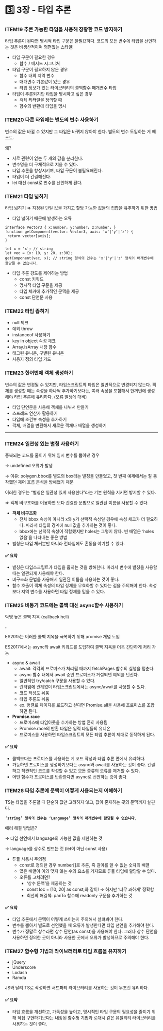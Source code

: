 # 3️⃣ 3장 - 타입 추론

### ITEM19 추론 가능한 타입을 사용해 장황한 코드 방지하기

타입 추론이 된다면 명시적 타입 구문은 불필요하다. 코드의 모든 변수에 타입을 선언하는 것은 비생산적이며 형편없는 스타일!

* 타입 구문이 필요한 경우
  * 함수 / 메서드 시그니처
* 타입 구문이 필요하지 않은 경우
  * 함수 내의 지역 변수
  * 매개변수 기본값이 있는 경우
  * 타입 정보가 있는 라이브러리의 콜백함수 매개변수 타입
* 타입이 추론되지만 타입을 명시하고 싶은 경우
  * 객체 리터럴을 정의할 때
  * 함수의 반환에 타입을 명시

### ITEM20 다른 타입에는 별도의 변수 사용하기

변수의 값은 바뀔 수 있지만 그 타입은 바뀌지 않아야 한다. 별도의 변수 도입하는 게 베스트.

왜?

* 서로 관련이 없는 두 개의 값을 분리한다.
* 변수명을 더 구체적으로 지을 수 있다.
* 타입 추론을 향상시키며, 타입 구문이 불필요해진다.
* 타입이 더 간결해진다.
* let 대신 const로 변수를 선언하게 된다.

### ITEM21 타입 넓히기

타입 넓히기 ⇒ 지정된 단일 값을 가지고 할당 가능한 값들의 집합을 유추하기 위한 방법

* 타입 넓히기 때문에 발생하는 오류

```tsx
interface Vector3 { x:number; y:number; z:number; }
function getComponent(vector: Vector3, axis: 'x'|'y'|'z') {
 return vector[axis];
}

let x = 'x'; // string
let vec = {x: 10, y: 20, z:30};
getComponent(vec, x); // string 형식의 인수는 'x'|'y'|'z' 형식의 배개변수에 할당될 수 없습니다.
```

* 타입 추론 강도를 제어하는 방법
  * const 키워드
  * 명시적 타입 구문을 제공
  * 타입 체커에 추가적인 문맥을 제공
  * const 단언문 사용

### ITEM22 타입 좁히기

* null 체크
* 예외 throw
* instanceof 사용하기
* key in object 속성 체크
* Array.isArray 내장 함수
* 태그된 유니온, 구별된 유니온
* 사용자 정의 타입 가드

### ITEM23 한꺼번에 객체 생성하기

변수의 값은 변경될 수 있지만, 타입스크립트의 타입은 일반적으로 변경되지 않는다. 객체를 생성할 때는 속성을 하나씩 추가하기보다는, 여러 속성을 포함해서 한꺼번에 생성해야 타입 추론에 유리하다. (오류 발생에 대비)

* 타입 단언문을 사용해 객체를 나눠서 만들기
* 스프레드 연산자 활용하기
* 타입에 조건부 속성을 추가하기
* 객체, 배열을 변환해서 새로운 객체나 배열을 생성하기

***

### ITEM24 일관성 있는 별칭 사용하기

중복되는 코드를 줄이기 위해 임시 변수를 뽑아낸 경우

→ undefined 오류가 발생

→ 이유: polygon.bbox를 별도의 box라는 별칭을 만들었고, 첫 번째 예제에서는 잘 동작했던 제어 흐름 분석을 방해했기 때문

이러한 경우는 “별칭은 일관성 있게 사용한다”라는 기본 원칙을 지키면 방지할 수 있다.

⇒ 객체 비구조화를 이용하면 보다 간결한 문법으로 일관된 이름을 사용할 수 있다.

* **객체 비구조화**
  * 전체 bbox 속성이 아니라 x와 y가 선택적 속성일 경우에 속성 체크가 더 필요하다. 따라서 타입의 경계에 null 값을 추가하는 것이 좋다.
  * bbox에는 선택적 속성이 적합했지만 holes는 그렇지 않다. 빈 배열은 ‘holes 없음’을 나타내는 좋은 방법
* 별칭은 타입 체커뿐만 아니라 런타임에도 혼동을 야기할 수 있다.

#### ✅ 요약

* 별칭은 타입스크립트가 타입을 좁히는 것을 방해한다. 따라서 변수에 별칭을 사용할 때는 일관되게 사용해야 한다.
* 비구조화 문법을 사용해서 일관된 이름을 사용하는 것이 좋다.
* 함수 호출이 객체 속성의 타입 정제를 무효화할 수 있다는 점을 주의해야 한다. 속성보다 지역 변수를 사용하면 타입 정제를 믿을 수 있다.

### ITEM25 비동기 코드에는 콜백 대신 async함수 사용하기

악명 높은 콜백 지옥 (callback hell)

..

ES2015는 이러한 콜백 지옥을 극복하기 위해 promise 개념 도입

ES2017에서는 async와 await 키워드를 도입하여 콜백 지옥을 더욱 간단하게 처리 가능

* async & await
  * await: 각각의 프로미스가 처리될 때까지 fetchPages 함수의 실행을 멈춘다.
  * async 함수 내에서 await 중인 프로미스가 거절되면 예외를 던진다.
  * 일반적인 try/catch 구문을 사용할 수 있다.
  * 런타임에 관계없이 타입스크립트에서는 async/await를 사용할 수 있다.
  * 코드 작성도 쉬움
  * 타입 추론도 쉬움
  * ex. 병렬로 페이지를 로드하고 싶다면 Promise.all을 사용해 프로미스를 조합하면 된다.
* **Promise.race**
  * 프로미스에 타임아웃을 추가하는 방법 흔히 사용됨
  * Promise.race의 반환 타입은 입력 타입들의 유니온
  * 프로미스를 사용하면 타입스크립트의 모든 타입 추론이 제대로 동작하게 된다.

#### ✅ 요약

* 콜백보다는 프로미스를 사용하는 게 코드 작성과 타입 추론 면에서 유리하다.
* 가능하면 프로미스를 생성하기보다는 async와 await를 사용하는 것이 좋다. 간결하고 직관적인 코드를 작성할 수 있고 모든 종류의 오류를 제거할 수 있다.
* 어떤 함수가 프로미스를 반환한다면 async로 선언하는 것이 좋다.

### ITEM26 타입 추론에 문맥이 어떻게 사용되는지 이해하기

TS는 타입을 추론할 때 단순히 값만 고려하지 않고, 값이 존재하는 곳의 문맥까지 살핀다.

**`‘string’ 형식의 인수는 ‘Language’ 형식의 매개변수에 할당될 수 없습니다.`**

에러 해결 방법은?

→ 타입 선언에서 language의 가능한 값을 제한하는 것

→ language를 상수로 만드는 것 (let이 아닌 const 사용)

* 튜플 사용시 주의점
  * const로 정의한 경우 number\[]로 추론, 즉 길이를 알 수 없는 숫자의 배열
  * 많은 배열이 이와 맞지 않는 수의 요소를 가지므로 튜플 타입에 할당할 수 없다.
  * 오류를 고치려면?
    * ‘상수 문맥’을 제공하는 것
    * const loc = \[10, 20] as const;와 같이! ⇒ 하지만 ‘너무 과하게’ 정확함
    * 최선의 해결책: panTo 함수에 readonly 구문을 추가하는 것

#### ✅ 요약

* 타입 추론에서 문맥이 어떻게 쓰이는지 주의해서 살펴봐야 한다.
* 변수를 뽑아서 별도로 선언했을 때 오류가 발생한다면 타입 선언을 추가해야 한다.
* 변수가 정말로 상수라면 상수 단언(as const)을 사용해야 한다. 그러나 상수 단언을 사용하면 정의한 곳이 아니라 사용한 곳에서 오류가 발생하므로 주의해야 한다.

### ITEM27 함수형 기법과 라이브러리로 타입 흐름을 유지하기

* jQuery
* Underscore
* Lodash
* Ramda

JS와 달리 TS로 작성하면 서드파티 라이브러리를 사용하는 것이 무조건 유리하다.

#### ✅ 요약

* 타입 흐름을 개선하고, 가독성을 높이고, 명시적인 타입 구문의 필요성을 줄이기 위해 직접 구현하기보다는 내장된 함수형 기법과 로대시 같은 유틸리티 라이브러리를 사용하는 것이 좋다.

